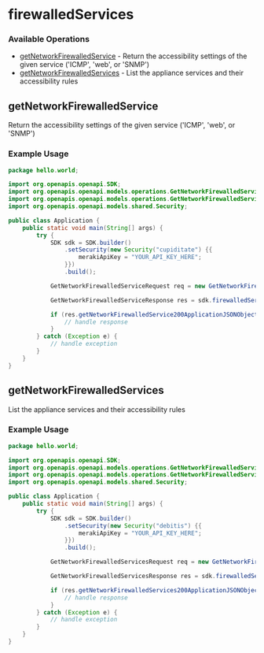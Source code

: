# firewalledServices

### Available Operations

* [getNetworkFirewalledService](#getnetworkfirewalledservice) - Return the accessibility settings of the given service ('ICMP', 'web', or 'SNMP')
* [getNetworkFirewalledServices](#getnetworkfirewalledservices) - List the appliance services and their accessibility rules

## getNetworkFirewalledService

Return the accessibility settings of the given service ('ICMP', 'web', or 'SNMP')

### Example Usage

```java
package hello.world;

import org.openapis.openapi.SDK;
import org.openapis.openapi.models.operations.GetNetworkFirewalledServiceRequest;
import org.openapis.openapi.models.operations.GetNetworkFirewalledServiceResponse;
import org.openapis.openapi.models.shared.Security;

public class Application {
    public static void main(String[] args) {
        try {
            SDK sdk = SDK.builder()
                .setSecurity(new Security("cupiditate") {{
                    merakiApiKey = "YOUR_API_KEY_HERE";
                }})
                .build();

            GetNetworkFirewalledServiceRequest req = new GetNetworkFirewalledServiceRequest("consequatur", "tempora");            

            GetNetworkFirewalledServiceResponse res = sdk.firewalledServices.getNetworkFirewalledService(req);

            if (res.getNetworkFirewalledService200ApplicationJSONObject != null) {
                // handle response
            }
        } catch (Exception e) {
            // handle exception
        }
    }
}
```

## getNetworkFirewalledServices

List the appliance services and their accessibility rules

### Example Usage

```java
package hello.world;

import org.openapis.openapi.SDK;
import org.openapis.openapi.models.operations.GetNetworkFirewalledServicesRequest;
import org.openapis.openapi.models.operations.GetNetworkFirewalledServicesResponse;
import org.openapis.openapi.models.shared.Security;

public class Application {
    public static void main(String[] args) {
        try {
            SDK sdk = SDK.builder()
                .setSecurity(new Security("debitis") {{
                    merakiApiKey = "YOUR_API_KEY_HERE";
                }})
                .build();

            GetNetworkFirewalledServicesRequest req = new GetNetworkFirewalledServicesRequest("ipsam");            

            GetNetworkFirewalledServicesResponse res = sdk.firewalledServices.getNetworkFirewalledServices(req);

            if (res.getNetworkFirewalledServices200ApplicationJSONObjects != null) {
                // handle response
            }
        } catch (Exception e) {
            // handle exception
        }
    }
}
```
